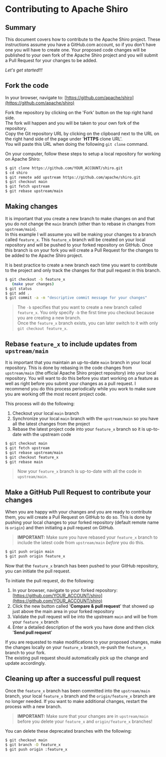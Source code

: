 Contributing to Apache Shiro
=======================================

Summary
-------
This document covers how to contribute to the Apache Shiro project. These instructions assume you have a GitHub.com account, so if you don't have one you will have to create one. Your proposed code changes will be published to your own fork of the Apache Shiro project and you will submit a Pull Request for your changes to be added.

_Let's get started!!!_


Fork the code
-------------

In your browser, navigate to: [https://github.com/apache/shiro](https://github.com/apache/shiro)

Fork the repository by clicking on the 'Fork' button on the top right hand side.  
The fork will happen and you will be taken to your own fork of the repository.  
Copy the Git repository URL by clicking on the clipboard next to the URL on the right hand side of the page under '**HTTPS** clone URL'.  
You will paste this URL when doing the following `git clone` command.

On your computer, follow these steps to setup a local repository for working on Apache Shiro:

``` bash
$ git clone https://github.com/YOUR_ACCOUNT/shiro.git
$ cd shiro
$ git remote add upstream https://github.com/apache/shiro.git
$ git checkout main
$ git fetch upstream
$ git rebase upstream/main
```


Making changes
--------------

It is important that you create a new branch to make changes on and that you do not change the `main` branch (other than to rebase in changes from `upstream/main`).  
In this example I will assume you will be making your changes to a branch called `feature_x`.  This `feature_x` branch will be created on your local repository and
will be pushed to your forked repository on GitHub.  Once this branch is on your fork you will create a Pull Request for the changes to be added to the Apache Shiro project.

It is best practice to create a new branch each time you want to contribute to the project and only track the changes for that pull request in this branch.

``` bash
$ git checkout -b feature_x
   (make your changes)
$ git status
$ git add .
$ git commit -a -m "descriptive commit message for your changes"
```

> The `-b` specifies that you want to create a new branch called `feature_x`.  You only specify `-b` the first time you checkout because you are creating a new branch.  
> Once the `feature_x` branch exists, you can later switch to it with only `git checkout feature_x`.


Rebase `feature_x` to include updates from `upstream/main`
------------------------------------------------------------

It is important that you maintain an up-to-date `main` branch in your local repository.  This is done by rebasing in the code changes from `upstream/main`
(the official Apache Shiro project repository) into your local repository.  You will want to do this before you start working on a feature as well as right
before you submit your changes as a pull request.  I recommend you do this process periodically while you work to make sure you are working off the most recent project code.

This process will do the following:

1. Checkout your local `main` branch
2. Synchronize your local `main` branch with the `upstream/main` so you have all the latest changes from the project
3. Rebase the latest project code into your `feature_x` branch so it is up-to-date with the upstream code

``` bash
$ git checkout main
$ git fetch upstream
$ git rebase upstream/main
$ git checkout feature_x
$ git rebase main
```

> Now your `feature_x` branch is up-to-date with all the code in `upstream/main`.


Make a GitHub Pull Request to contribute your changes
-----------------------------------------------------

When you are happy with your changes and you are ready to contribute them, you will create a Pull Request on GitHub to do so.  This is done by pushing your local changes
to your forked repository (default remote name is `origin`) and then initiating a pull request on GitHub.

> **IMPORTANT:** Make sure you have rebased your `feature_x` branch to include the latest code from `upstream/main` _before_ you do this.

``` bash
$ git push origin main
$ git push origin feature_x
```

Now that the `feature_x` branch has been pushed to your GitHub repository, you can initiate the pull request.

To initiate the pull request, do the following:

1. In your browser, navigate to your forked repository: [https://github.com/YOUR_ACCOUNT/shiro](https://github.com/YOUR_ACCOUNT/shiro)
2. Click the new button called '**Compare & pull request**' that showed up just above the main area in your forked repository
3. Validate the pull request will be into the upstream `main` and will be from your `feature_x` branch
4. Enter a detailed description of the work you have done and then click '**Send pull request**'

If you are requested to make modifications to your proposed changes, make the changes locally on your `feature_x` branch, re-push the `feature_x` branch to your fork.  
The existing pull request should automatically pick up the change and update accordingly.


Cleaning up after a successful pull request
-------------------------------------------

Once the `feature_x` branch has been committed into the `upstream/main` branch, your local `feature_x` branch and the `origin/feature_x` branch are no longer needed.
If you want to make additional changes, restart the process with a new branch.

> **IMPORTANT:** Make sure that your changes are in `upstream/main` before you delete your `feature_x` and `origin/feature_x` branches!

You can delete these deprecated branches with the following:

``` bash
$ git checkout main
$ git branch -D feature_x
$ git push origin :feature_x
```
